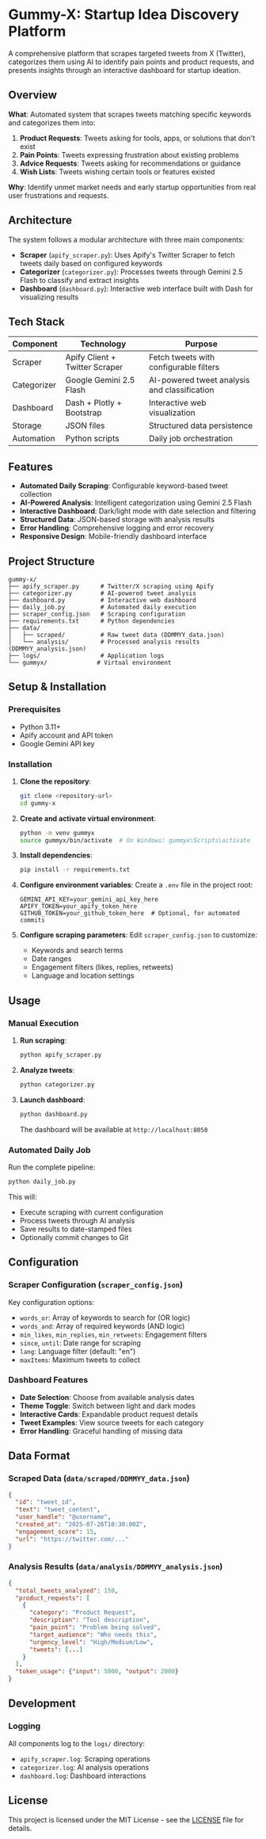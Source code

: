 # Gummy-X: Startup Idea Discovery Platform

A comprehensive platform that scrapes targeted tweets from X (Twitter), categorizes them using AI to identify pain points and product requests, and presents insights through an interactive dashboard for startup ideation.

## Overview

**What**: Automated system that scrapes tweets matching specific keywords and categorizes them into:

1. **Product Requests**: Tweets asking for tools, apps, or solutions that don't exist
2. **Pain Points**: Tweets expressing frustration about existing problems
3. **Advice Requests**: Tweets asking for recommendations or guidance
4. **Wish Lists**: Tweets wishing certain tools or features existed

**Why**: Identify unmet market needs and early startup opportunities from real user frustrations and requests.

## Architecture

The system follows a modular architecture with three main components:

- **Scraper** (`apify_scraper.py`): Uses Apify's Twitter Scraper to fetch tweets daily based on configured keywords
- **Categorizer** (`categorizer.py`): Processes tweets through Gemini 2.5 Flash to classify and extract insights
- **Dashboard** (`dashboard.py`): Interactive web interface built with Dash for visualizing results

## Tech Stack

| Component   | Technology                     | Purpose                                      |
| ----------- | ------------------------------ | -------------------------------------------- |
| Scraper     | Apify Client + Twitter Scraper | Fetch tweets with configurable filters       |
| Categorizer | Google Gemini 2.5 Flash        | AI-powered tweet analysis and classification |
| Dashboard   | Dash + Plotly + Bootstrap      | Interactive web visualization                |
| Storage     | JSON files                     | Structured data persistence                  |
| Automation  | Python scripts                 | Daily job orchestration                      |

## Features

- **Automated Daily Scraping**: Configurable keyword-based tweet collection
- **AI-Powered Analysis**: Intelligent categorization using Gemini 2.5 Flash
- **Interactive Dashboard**: Dark/light mode with date selection and filtering
- **Structured Data**: JSON-based storage with analysis results
- **Error Handling**: Comprehensive logging and error recovery
- **Responsive Design**: Mobile-friendly dashboard interface

## Project Structure

```
gummy-x/
├── apify_scraper.py      # Twitter/X scraping using Apify
├── categorizer.py        # AI-powered tweet analysis
├── dashboard.py          # Interactive web dashboard
├── daily_job.py          # Automated daily execution
├── scraper_config.json   # Scraping configuration
├── requirements.txt      # Python dependencies
├── data/
│   ├── scraped/          # Raw tweet data (DDMMYY_data.json)
│   └── analysis/         # Processed analysis results (DDMMYY_analysis.json)
├── logs/                 # Application logs
└── gummyx/              # Virtual environment
```

## Setup & Installation

### Prerequisites

- Python 3.11+
- Apify account and API token
- Google Gemini API key

### Installation

1. **Clone the repository**:

   ```bash
   git clone <repository-url>
   cd gummy-x
   ```

2. **Create and activate virtual environment**:

   ```bash
   python -m venv gummyx
   source gummyx/bin/activate  # On Windows: gummyx\Scripts\activate
   ```

3. **Install dependencies**:

   ```bash
   pip install -r requirements.txt
   ```

4. **Configure environment variables**:
   Create a `.env` file in the project root:

   ```env
   GEMINI_API_KEY=your_gemini_api_key_here
   APIFY_TOKEN=your_apify_token_here
   GITHUB_TOKEN=your_github_token_here  # Optional, for automated commits
   ```

5. **Configure scraping parameters**:
   Edit `scraper_config.json` to customize:
   - Keywords and search terms
   - Date ranges
   - Engagement filters (likes, replies, retweets)
   - Language and location settings

## Usage

### Manual Execution

1. **Run scraping**:

   ```bash
   python apify_scraper.py
   ```

2. **Analyze tweets**:

   ```bash
   python categorizer.py
   ```

3. **Launch dashboard**:
   ```bash
   python dashboard.py
   ```
   The dashboard will be available at `http://localhost:8050`

### Automated Daily Job

Run the complete pipeline:

```bash
python daily_job.py
```

This will:

- Execute scraping with current configuration
- Process tweets through AI analysis
- Save results to date-stamped files
- Optionally commit changes to Git

## Configuration

### Scraper Configuration (`scraper_config.json`)

Key configuration options:

- `words_or`: Array of keywords to search for (OR logic)
- `words_and`: Array of required keywords (AND logic)
- `min_likes`, `min_replies`, `min_retweets`: Engagement filters
- `since`, `until`: Date range for scraping
- `lang`: Language filter (default: "en")
- `maxItems`: Maximum tweets to collect

### Dashboard Features

- **Date Selection**: Choose from available analysis dates
- **Theme Toggle**: Switch between light and dark modes
- **Interactive Cards**: Expandable product request details
- **Tweet Examples**: View source tweets for each category
- **Error Handling**: Graceful handling of missing data

## Data Format

### Scraped Data (`data/scraped/DDMMYY_data.json`)

```json
{
  "id": "tweet_id",
  "text": "tweet_content",
  "user_handle": "@username",
  "created_at": "2025-07-26T10:30:00Z",
  "engagement_score": 15,
  "url": "https://twitter.com/..."
}
```

### Analysis Results (`data/analysis/DDMMYY_analysis.json`)

```json
{
  "total_tweets_analyzed": 150,
  "product_requests": [
    {
      "category": "Product Request",
      "description": "Tool description",
      "pain_point": "Problem being solved",
      "target_audience": "Who needs this",
      "urgency_level": "High/Medium/Low",
      "tweets": [...]
    }
  ],
  "token_usage": {"input": 5000, "output": 2000}
}
```

## Development

### Logging

All components log to the `logs/` directory:

- `apify_scraper.log`: Scraping operations
- `categorizer.log`: AI analysis operations
- `dashboard.log`: Dashboard interactions

## License

This project is licensed under the MIT License - see the [LICENSE](LICENSE) file for details.
